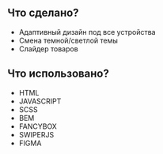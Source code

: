 
## Что сделано?

- Адаптивный дизайн под все устройства
- Cмена темной/светлой темы
- Слайдер товаров

## Что использовано?

- HTML
- JAVASCRIPT
- SCSS
- BEM
- FANCYBOX
- SWIPERJS
- FIGMA


